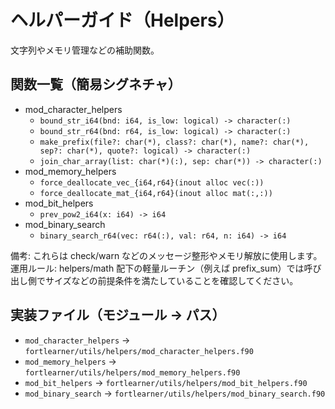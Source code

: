# ヘルパーガイド（Helpers）

文字列やメモリ管理などの補助関数。

## 関数一覧（簡易シグネチャ）

- mod_character_helpers
  - `bound_str_i64(bnd: i64, is_low: logical) -> character(:)`
  - `bound_str_r64(bnd: r64, is_low: logical) -> character(:)`
  - `make_prefix(file?: char(*), class?: char(*), name?: char(*), sep?: char(*), quote?: logical) -> character(:)`
  - `join_char_array(list: char(*)(:), sep: char(*)) -> character(:)`
- mod_memory_helpers
  - `force_deallocate_vec_{i64,r64}(inout alloc vec(:))`
  - `force_deallocate_mat_{i64,r64}(inout alloc mat(:,:))`
- mod_bit_helpers
  - `prev_pow2_i64(x: i64) -> i64`
- mod_binary_search
  - `binary_search_r64(vec: r64(:), val: r64, n: i64) -> i64`

備考: これらは check/warn などのメッセージ整形やメモリ解放に使用します。
運用ルール: helpers/math 配下の軽量ルーチン（例えば prefix_sum）では呼び出し側でサイズなどの前提条件を満たしていることを確認してください。

## 実装ファイル（モジュール → パス）

- `mod_character_helpers` → `fortlearner/utils/helpers/mod_character_helpers.f90`
- `mod_memory_helpers` → `fortlearner/utils/helpers/mod_memory_helpers.f90`
- `mod_bit_helpers` → `fortlearner/utils/helpers/mod_bit_helpers.f90`
- `mod_binary_search` → `fortlearner/utils/helpers/mod_binary_search.f90`
